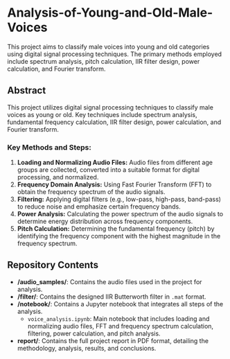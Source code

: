 # Analysis-of-Young-and-Old-Male-Voices

This project aims to classify male voices into young and old categories using digital signal processing techniques. The primary methods employed include spectrum analysis, pitch calculation, IIR filter design, power calculation, and Fourier transform.

## Abstract

This project utilizes digital signal processing techniques to classify male voices as young or old. Key techniques include spectrum analysis, fundamental frequency calculation, IIR filter design, power calculation, and Fourier transform.

### Key Methods and Steps:

1. **Loading and Normalizing Audio Files:** Audio files from different age groups are collected, converted into a suitable format for digital processing, and normalized.
2. **Frequency Domain Analysis:** Using Fast Fourier Transform (FFT) to obtain the frequency spectrum of the audio signals.
3. **Filtering:** Applying digital filters (e.g., low-pass, high-pass, band-pass) to reduce noise and emphasize certain frequency bands.
4. **Power Analysis:** Calculating the power spectrum of the audio signals to determine energy distribution across frequency components.
5. **Pitch Calculation:** Determining the fundamental frequency (pitch) by identifying the frequency component with the highest magnitude in the frequency spectrum.

## Repository Contents

- **/audio_samples/**: Contains the audio files used in the project for analysis.
- **/filter/**: Contains the designed IIR Butterworth filter in `.mat` format.
- **/notebook/**: Contains a Jupyter notebook that integrates all steps of the analysis.
  - `voice_analysis.ipynb`: Main notebook that includes loading and normalizing audio files, FFT and frequency spectrum calculation, filtering, power calculation, and pitch analysis.
- **report/**: Contains the full project report in PDF format, detailing the methodology, analysis, results, and conclusions.
